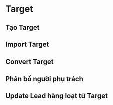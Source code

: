 # Target

## Tạo Target

## Import Target

## Convert Target

## Phân bổ người phụ trách

## Update Lead hàng loạt từ Target

## 

